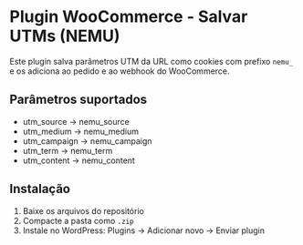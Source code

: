 # Plugin WooCommerce - Salvar UTMs (NEMU)

Este plugin salva parâmetros UTM da URL como cookies com prefixo `nemu_` e os adiciona ao pedido e ao webhook do WooCommerce.

## Parâmetros suportados
- utm_source → nemu_source
- utm_medium → nemu_medium
- utm_campaign → nemu_campaign
- utm_term → nemu_term
- utm_content → nemu_content

## Instalação

1. Baixe os arquivos do repositório
2. Compacte a pasta como `.zip`
3. Instale no WordPress: Plugins → Adicionar novo → Enviar plugin
